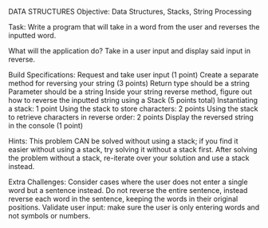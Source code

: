 DATA STRUCTURES
Objective: Data Structures, Stacks, String Processing

Task:
Write a program that will take in a word from the user and reverses the inputted word.

What will the application do?
Take in a user input and display said input in reverse.
 
Build Specifications:
Request and take user input (1 point)
Create a separate method for reversing your string (3 points)
Return type should be a string
Parameter should be a string
Inside your string reverse method, figure out how to reverse the inputted string using a Stack (5 points total)
Instantiating a stack: 1 point
Using the stack to store characters: 2 points
Using the stack to retrieve characters in reverse order: 2 points
Display the reversed string in the console (1 point)

Hints:
This problem CAN be solved without using a stack; if you find it easier without using a stack, try solving it without a stack first. After solving the problem without a stack, re-iterate over your solution and use a stack instead.

Extra Challenges:
Consider cases where the user does not enter a single word but a sentence instead.
Do not reverse the entire sentence, instead reverse each word in the sentence, keeping the words in their original positions.
Validate user input: make sure the user is only entering words and not symbols or numbers.

